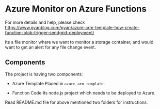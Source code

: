 # Azure Monitor on Azure Functions

For more details and help, please check
https://www.gyanblog.com/gyan/azure-arm-template-how-create-function-blob-trigger-sendgrid-deployment/

Its a file monitor where we want to monitor a storage container, and would want to get an alert for any file change event.

## Components
The project is having two components:

- Azure Template
  Placed in `azure_arm_template`. 

- Function Code
  Its node.js project which needs to be deployed to Azure.

Read README.md file for above mentioned two folders for instructions.
